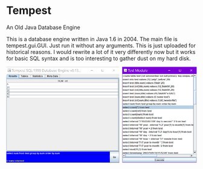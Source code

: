 # Tempest

An Old Java Database Engine

This is a database engine written in Java 1.6 in 2004. The main file is tempest.gui.GUI. Just run it without any arguments.
This is just uploaded for historical reasons. I would rewrite a lot of it very differently now but it works for basic SQL syntax and is too interesting to gather dust on my hard disk.

![Tempest](screenshots/screen1.png)